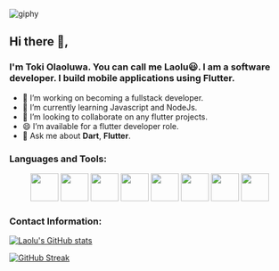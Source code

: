 ![giphy](https://github.com/laolu-dev/laolu-dev/assets/55759795/b8af21c3-c3c6-46c7-b5c7-145d9093e346)

## Hi there 👋, 
### I'm Toki Olaoluwa. You can call me Laolu😃. I am a software developer. I build mobile applications using Flutter. 


- 🔭 I’m working on becoming a fullstack developer.
- 🌱 I’m currently learning Javascript and NodeJs.
- 👯 I’m looking to collaborate on any flutter projects.
- 😄 I’m available for a flutter developer role. 
- 💬 Ask me about **Dart**, **Flutter**.

### Languages and Tools: 
 <div align= "center">
  <img src='https://cdn.jsdelivr.net/gh/devicons/devicon/icons/androidstudio/androidstudio-original.svg' height=50 width =50>
 <img src='https://cdn.jsdelivr.net/gh/devicons/devicon/icons/dart/dart-original.svg' height=50 width =50>
 <img src='https://cdn.jsdelivr.net/gh/devicons/devicon/icons/firebase/firebase-plain.svg' height=50 width =50>
 <img src='https://cdn.jsdelivr.net/gh/devicons/devicon/icons/flutter/flutter-original.svg' height=50 width =50>
 <img src='https://cdn.jsdelivr.net/gh/devicons/devicon/icons/git/git-original.svg' height=50 width =50>
 <img src='https://cdn.jsdelivr.net/gh/devicons/devicon/icons/github/github-original.svg' height=50 width =50>
 <img src='https://cdn.jsdelivr.net/gh/devicons/devicon/icons/javascript/javascript-original.svg' height=50 width =50>
 <img src='https://cdn.jsdelivr.net/gh/devicons/devicon/icons/nodejs/nodejs-original.svg' height=50 width =50>
 </div>

### Contact Information: 


[![Laolu's GitHub stats](https://github-readme-stats.vercel.app/api?username=laolu-dev&show_icons=true&&include_all_commits=true&count_private=true&theme=onedark)](https://github.com/laolu-dev/github-readme-stats)

[![GitHub Streak](https://github-readme-streak-stats.herokuapp.com?user=laolu-dev&theme=onedark)](https://git.io/streak-stats)
